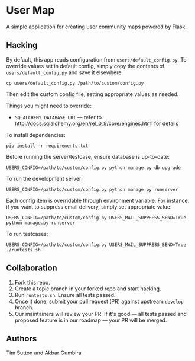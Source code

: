 User Map
========

A simple application for creating user community maps powered by Flask.

Hacking
-------

By default, this app reads configuration from `users/default_config.py`.
To override values set in default config, simply copy the contents
of `users/default_config.py` and save it elsewhere.

    cp users/default_config.py /path/to/custom/config.py

Then edit the custom config file, setting appropriate values as needed.

Things you might need to override:

* `SQLALCHEMY_DATABASE_URI` — refer to http://docs.sqlalchemy.org/en/rel_0_9/core/engines.html for details

To install dependencies:

    pip install -r requirements.txt

Before running the server/testcase, ensure database is up-to-date:

    USERS_CONFIG=/path/to/custom/config.py python manage.py db upgrade

To run the development server:

    USERS_CONFIG=/path/to/custom/config.py python manage.py runserver

Each config item is overridable through environment variable.
For instance, if you want to suppress email delivery, simply set appropriate value:

    USERS_CONFIG=/path/to/custom/config.py USERS_MAIL_SUPPRESS_SEND=True python manage.py runserver

To run testcases:

    USERS_CONFIG=/path/to/custom/config.py USERS_MAIL_SUPPRESS_SEND=True ./runtests.sh

Collaboration
-------------

1. Fork this repo.
2. Create a topic branch in your forked repo and start hacking.
3. Run `runtests.sh`. Ensure all tests passed.
4. Once it done, submit your pull request (PR) against upstream `develop` branch.
5. Our maintainers will review your PR. If it's good — all tests passed and proposed feature is in our roadmap — your PR will be merged.

Authors
-------

Tim Sutton and Akbar Gumbira
